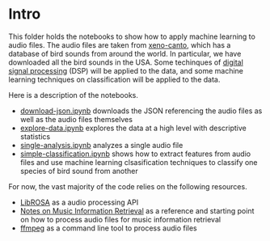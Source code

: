 # Intro

This folder holds the notebooks to show how to apply machine learning to audio files. The audio files are taken from [xeno-canto](https://www.xeno-canto.org/), which has a database of bird sounds from around the world. In particular, we have downloaded all the bird sounds in the USA. Some techinques of [digital signal processing](https://en.wikipedia.org/wiki/Digital_signal_processing) (DSP) will be applied to the data, and some machine learning techniques on classification will be applied to the data.

Here is a description of the notebooks.

* [download-json.ipynb](download-json.ipynb) downloads the JSON referencing the audio files as well as the audio files themselves
* [explore-data.ipynb](explore-data.ipynb) explores the data at a high level with descriptive statistics
* [single-analysis.ipynb](single-analysis.ipynb) analyzes a single audio file
* [simple-classification.ipynb](simple-classification.ipynb) shows how to extract features from audio files and use machine learning clsasification techniques to classify one species of bird sound from another

For now, the vast majority of the code relies on the following resources.

* [LibROSA](https://librosa.github.io/librosa/index.html) as a audio processing API
* [Notes on Music Information Retrieval](https://musicinformationretrieval.com/index.html) as a reference and starting point on how to process audio files for music information retrieval
* [ffmpeg](https://www.ffmpeg.org/) as a command line tool to process audio files